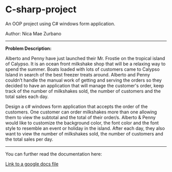 # C-sharp-project
An OOP project using C# windows form application.

Author: Nica Mae Zurbano

***

**Problem Description:**

Alberto and Penny have just launched their Mr. Frostie on the tropical island of Calypso. It is an ocean front milkshake shop that will be a relaxing way to spend the summer. Boats loaded with lots of customers came to Calypso Island in search of the best freezer treats around. Alberto and Penny couldn’t handle the manual work of getting and serving the orders so they decided to have an application that will manage the customer's order, keep track of the number of milkshakes sold, the number of customers and the total sales each day.

Design a c# windows form application that accepts the order of the customers. One customer can order milkshakes more than one allowing them to view the subtotal and the total of their order/s. Alberto & Penny would like to customize the background color, the font color and the font style to resemble an event or holiday in the island. After each day, they also want to view the number of milkshakes sold, the number of customers and the total sales per day.

***

You can further read the documentation here:

[Link to a google docs file](https://docs.google.com/document/d/1gE8ftSctS6rnAIUeTniJgSp219thrNlo/edit?usp=sharing&ouid=101677975083457419533&rtpof=true&sd=true)
